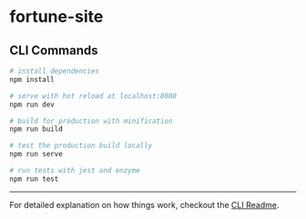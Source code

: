 # fortune-site

## CLI Commands

``` bash
# install dependencies
npm install

# serve with hot reload at localhost:8080
npm run dev

# build for production with minification
npm run build

# test the production build locally
npm run serve

# run tests with jest and enzyme
npm run test
```

---

For detailed explanation on how things work, checkout the [CLI Readme](https://github.com/developit/preact-cli/blob/master/README.md).
